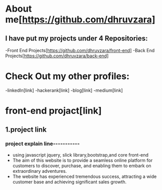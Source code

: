# About me[https://github.com/dhruvzara]

## I have put my projects under 4 Repositories:
-Front End Projects[https://github.com/dhruvzara/front-end]
-Back End Projects[https://github.com/dhruvzara/back-end]

# Check Out my other profiles:
-linkedIn[link]
-hackerank[link]
-blog[link]
-medium[link]

# front-end projact[link]
## 1.project link

### project explain line-----------
- using javascript jquery, slick library,bootstrap,and core front-end
- The aim of this website is to provide a seamless online platform for customers to discover, purchase, and  enabling them to embark on extraordinary adventures.
- The website has experienced tremendous success, attracting a wide customer base and achieving significant sales growth.

